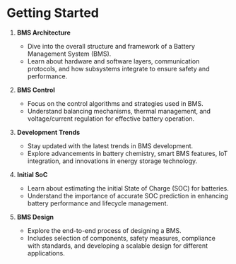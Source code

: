 # Getting Started

1. **BMS Architecture**  
   - Dive into the overall structure and framework of a Battery Management System (BMS).  
   - Learn about hardware and software layers, communication protocols, and how subsystems integrate to ensure safety and performance.  

2. **BMS Control**  
   - Focus on the control algorithms and strategies used in BMS.  
   - Understand balancing mechanisms, thermal management, and voltage/current regulation for effective battery operation.  

3. **Development Trends**  
   - Stay updated with the latest trends in BMS development.  
   - Explore advancements in battery chemistry, smart BMS features, IoT integration, and innovations in energy storage technology.  

4. **Initial SoC**  
   - Learn about estimating the initial State of Charge (SOC) for batteries.  
   - Understand the importance of accurate SOC prediction in enhancing battery performance and lifecycle management.  

5. **BMS Design**  
   - Explore the end-to-end process of designing a BMS.  
   - Includes selection of components, safety measures, compliance with standards, and developing a scalable design for different applications.
